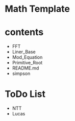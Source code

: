 # Math Template

# contents
- FFT
- Liner_Base
- Mod_Equation
- Primitive_Root
- README.md
- simpson

# ToDo List
- NTT
- Lucas

